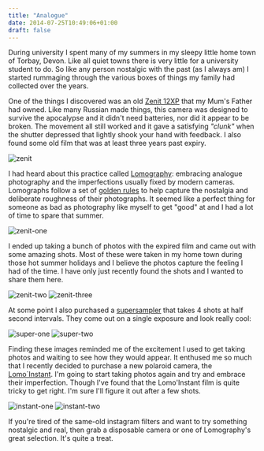 ```yaml
---
title: "Analogue"
date: 2014-07-25T10:49:06+01:00
draft: false
---
```


During university I spent many of my summers in my sleepy little home town of Torbay, Devon. Like all quiet towns there is very little for a university student to do. So like any person nostalgic with the past (as I always am) I started rummaging through the various boxes of things my family had collected over the years.

One of the things I discovered was an old [Zenit 12XP](http://camerapedia.wikia.com/wiki/Zenit_12) that my Mum's Father had owned. Like many Russian made things, this camera was designed to survive the apocalypse and it didn't need batteries, nor did it appear to be broken. The movement all still worked and it gave a satisfying _"clunk"_ when the shutter depressed that lightly shook your hand with feedback. I also found some old film that was at least three years past expiry.

![zenit](http://i.imgur.com/NIFnhzS.jpg)

I had heard about this practice called [Lomography](http://www.lomography.com/about/): embracing analogue photography and the imperfections usually fixed by modern cameras. Lomographs follow a set of [golden rules](http://www.lomography.com/about/the-ten-golden-rules) to help capture the nostalgia and deliberate roughness of their photographs. It seemed like a perfect thing for someone as bad as photography like myself to get "good" at and I had a lot of time to spare that summer.

![zenit-one](http://i.imgur.com/B5Z4swZ.jpg)

I ended up taking a bunch of photos with the expired film and came out with some amazing shots. Most of these were taken in my home town during those hot summer holidays and I believe the photos capture the feeling I had of the time. I have only just recently found the shots and I wanted to share them here.

![zenit-two](http://i.imgur.com/al0jYaa.jpg)
![zenit-three](http://i.imgur.com/KVgtk8I.jpg)

At some point I also purchased a [supersampler](http://shop.lomography.com/supersampler-rubberized-blue) that takes 4 shots at half second intervals. They come out on a single exposure and look really cool:

![super-one](http://i.imgur.com/f9hHpRR.jpg)
![super-two](http://i.imgur.com/BzOKZTx.jpg)

Finding these images reminded me of the excitement I used to get taking photos and waiting to see how they would appear. It enthused me so much that I recently decided to purchase a new polaroid camera, the [Lomo`Instant](http://shop.lomography.com/cameras/lomo-instant/lomo-instant-montenegro). I'm going to start taking photos again and try and embrace their imperfection. Though I've found that the Lomo'Instant film is quite tricky to get right. I'm sure I'll figure it out after a few shots.

![instant-one](http://i.imgur.com/AeWTj7Y.jpg)
![instant-two](http://i.imgur.com/2sh4DML.jpg)

If you're tired of the same-old instagram filters and want to try something nostalgic and real, then grab a disposable camera or one of Lomography's great selection. It's quite a treat.
